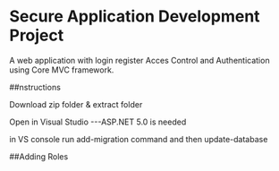 # Secure Application Development Project

A web application with login register Acces Control and Authentication using Core MVC framework.

##nstructions

Download zip folder & extract folder

Open in Visual Studio
---ASP.NET 5.0 is needed

in VS console run add-migration command and then update-database

##Adding Roles
